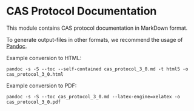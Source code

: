 CAS Protocol Documentation
==========================

This module contains CAS protocol documentation in MarkDown format.

To generate output-files in other formats, we recommend the usage of [Pandoc](http://johnmacfarlane.net/pandoc/).

Example conversion to HTML:

`pandoc -s -S --toc --self-contained cas_protocol_3_0.md -t html5 -o cas_protocol_3_0.html`


Example conversion to PDF:

`pandoc -s -S --toc cas_protocol_3_0.md --latex-engine=xelatex -o cas_protocol_3_0.pdf`